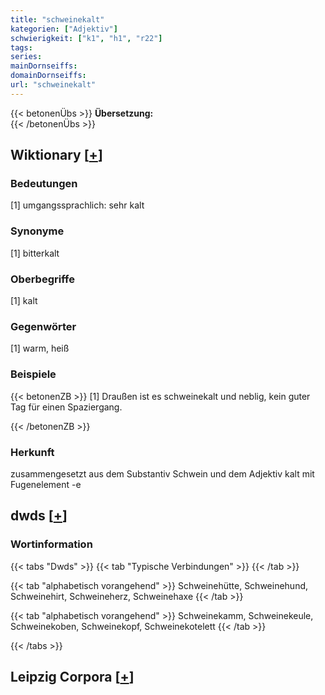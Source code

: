 ```yaml
---
title: "schweinekalt"
kategorien: ["Adjektiv"]
schwierigkeit: ["k1", "h1", "r22"]
tags:
series:
mainDornseiffs:
domainDornseiffs:
url: "schweinekalt"
---
```


{{< betonenÜbs >}}
**Übersetzung:**  
{{< /betonenÜbs >}}

## Wiktionary [[+](https://de.wiktionary.org/wiki/schweinekalt)]

### Bedeutungen
[1] umgangssprachlich: sehr kalt  

### Synonyme
[1] bitterkalt  

### Oberbegriffe
[1] kalt  

### Gegenwörter
[1] warm, heiß  

### Beispiele
{{< betonenZB >}}
[1] Draußen ist es schweinekalt und neblig, kein guter Tag für einen Spaziergang.  

{{< /betonenZB >}}
### Herkunft
zusammengesetzt aus dem Substantiv Schwein und dem Adjektiv kalt mit Fugenelement -e  



## dwds [[+](https://www.dwds.de/wb/schweinekalt)]

### Wortinformation
{{< tabs "Dwds" >}}
{{< tab "Typische Verbindungen" >}}
{{< /tab >}}

{{< tab "alphabetisch vorangehend" >}}
Schweinehütte, Schweinehund, Schweinehirt, Schweineherz, Schweinehaxe
{{< /tab >}}

{{< tab "alphabetisch vorangehend" >}}
Schweinekamm, Schweinekeule, Schweinekoben, Schweinekopf, Schweinekotelett
{{< /tab >}}

{{< /tabs >}}

## Leipzig Corpora [[+](https://corpora.uni-leipzig.de/en/res?word=schweinekalt&corpusId=deu_newscrawl-public_2018)]

